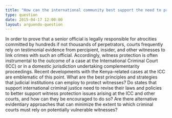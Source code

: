 ```yaml
---
title: "How can the international community best support the need to protect witnesses in international atrocity crime trials?"
type: question
date: 2015-04-17 12:00:00
layout: arguendo-question
---
```

In order to prove that a senior official is legally responsible for atrocities committed by hundreds if not thousands of perpetrators, courts frequently rely on testimonial evidence from percipient, insider, and other witnesses to link crimes with such an official. Accordingly, witness protection is often instrumental to the outcome of a case at the International Criminal Court (ICC) or in a domestic jurisdiction undertaking complementarity proceedings.  Recent developments with the Kenya-related cases at the ICC are emblematic of this point. What are the best principles and strategies that judicial institutions can employ to protect witnesses?  Do states that support international criminal justice need to revise their laws and policies to better support witness protection issues arising at the ICC and other courts, and how can they be encouraged to do so? Are there alternative evidentiary approaches that can minimize the extent to which criminal courts must rely on potentially vulnerable witnesses?
